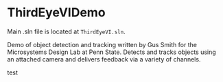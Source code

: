 # ThirdEyeVIDemo

Main .sln file is located at `ThirdEyeVI.sln`.

Demo of object detection and tracking written by Gus Smith for the Microsystems Design Lab at Penn State. Detects and tracks objects using an attached camera and delivers feedback via a variety of channels.

test
